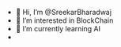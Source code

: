 - 👋 Hi, I’m @SreekarBharadwaj
- 👀 I’m interested in BlockChain
- 🌱 I’m currently learning AI
- 

<!---
SreekarBharadwaj/SreekarBharadwaj is a ✨ special ✨ repository because its `README.md` (this file) appears on your GitHub profile.
You can click the Preview link to take a look at your changes.
--->
